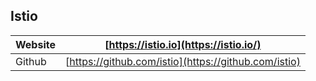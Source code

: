


## Istio
 
|  Website| [https://istio.io](https://istio.io/) |  
|--|--|
| Github | [https://github.com/istio](https://github.com/istio) |


<!--stackedit_data:
eyJoaXN0b3J5IjpbLTExOTA2MjMwODksLTE4ODA1ODI0MDBdfQ
==
-->